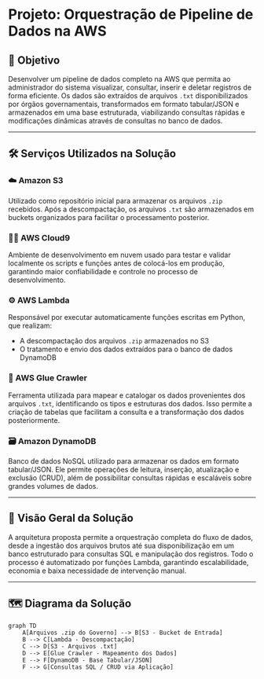 # Projeto: Orquestração de Pipeline de Dados na AWS

## 🎯 Objetivo

Desenvolver um pipeline de dados completo na AWS que permita ao administrador do sistema visualizar, consultar, inserir e deletar registros de forma eficiente. Os dados são extraídos de arquivos `.txt` disponibilizados por órgãos governamentais, transformados em formato tabular/JSON e armazenados em uma base estruturada, viabilizando consultas rápidas e modificações dinâmicas através de consultas no banco de dados.

---

## 🛠️ Serviços Utilizados na Solução

### ☁️ Amazon S3
Utilizado como repositório inicial para armazenar os arquivos `.zip` recebidos. Após a descompactação, os arquivos `.txt` são armazenados em buckets organizados para facilitar o processamento posterior.

### 🧑‍💻 AWS Cloud9
Ambiente de desenvolvimento em nuvem usado para testar e validar localmente os scripts e funções antes de colocá-los em produção, garantindo maior confiabilidade e controle no processo de desenvolvimento.

### ⚙️ AWS Lambda
Responsável por executar automaticamente funções escritas em Python, que realizam:

- A descompactação dos arquivos `.zip` armazenados no S3
- O tratamento e envio dos dados extraídos para o banco de dados DynamoDB

### 🧬 AWS Glue Crawler
Ferramenta utilizada para mapear e catalogar os dados provenientes dos arquivos `.txt`, identificando os tipos e estruturas dos dados. Isso permite a criação de tabelas que facilitam a consulta e a transformação dos dados posteriormente.

### 🗃️ Amazon DynamoDB
Banco de dados NoSQL utilizado para armazenar os dados em formato tabular/JSON. Ele permite operações de leitura, inserção, atualização e exclusão (CRUD), além de possibilitar consultas rápidas e escaláveis sobre grandes volumes de dados.

---

## 🧩 Visão Geral da Solução

A arquitetura proposta permite a orquestração completa do fluxo de dados, desde a ingestão dos arquivos brutos até sua disponibilização em um banco estruturado para consultas SQL e manipulação dos registros. Todo o processo é automatizado por funções Lambda, garantindo escalabilidade, economia e baixa necessidade de intervenção manual.

---

## 🗺️ Diagrama da Solução

```mermaid
graph TD
    A[Arquivos .zip do Governo] --> B[S3 - Bucket de Entrada]
    B --> C[Lambda - Descompactação]
    C --> D[S3 - Arquivos .txt]
    D --> E[Glue Crawler - Mapeamento dos Dados]
    E --> F[DynamoDB - Base Tabular/JSON]
    F --> G[Consultas SQL / CRUD via Aplicação]
